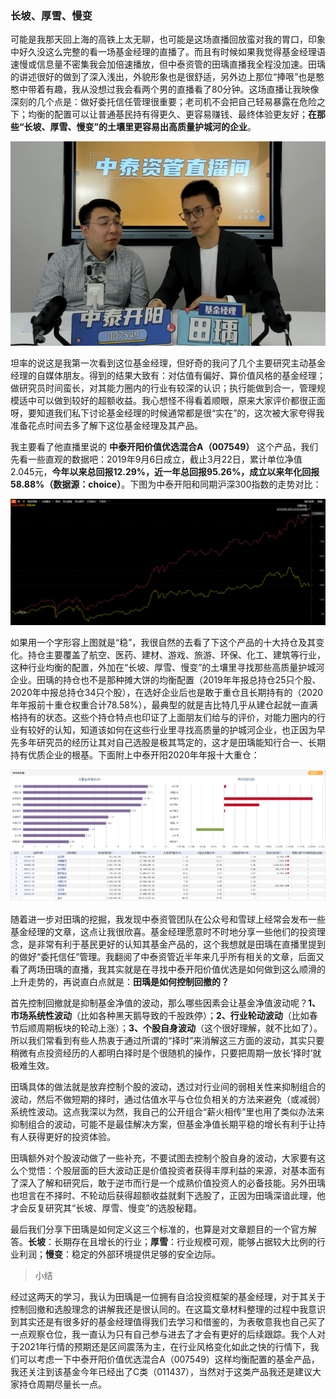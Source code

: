 ### 长坡、厚雪、慢变

可能是我那天回上海的高铁上太无聊，也可能是这场直播回放蛮对我的胃口，印象中好久没这么完整的看一场基金经理的直播了。而且有时候如果我觉得基金经理语速慢或信息量不密集我会加倍速播放，但中泰资管的田瑀直播我全程没加速。田瑀的讲述很好的做到了深入浅出，外貌形象也是很舒适，另外边上那位“捧哏”也是憨憨中带着有趣，我从没想过我会看两个男的直播看了80分钟。这场直播让我映像深刻的几个点是：做好委托信任管理很重要；老司机不会把自己轻易暴露在危险之下；均衡的配置可以让普通基民持有得更久、更容易赚钱、最终体验更友好；**在那些“长坡、厚雪、慢变”的土壤里更容易出高质量护城河的企业**。

![直播](../img/zt-ky-1.png)

坦率的说这是我第一次看到这位基金经理，但好奇的我问了几个主要研究主动基金经理的自媒体朋友。得到的结果大致有：对估值有偏好、算价值风格的基金经理；做研究员时间蛮长，对其能力圈内的行业有较深的认识；执行能做到合一，管理规模适中可以做到较好的超额收益。我心想怪不得看着顺眼，原来大家评价都很正面呀，要知道我们私下讨论基金经理的时候通常都是很“实在”的，这次被大家夸得我准备花点时间去多了解下这位基金经理及其产品。

我主要看了他直播里说的 **中泰开阳价值优选混合A（007549）** 这个产品，我们先看一些直观的数据吧：2019年9月6日成立，截止3月22日，累计单位净值2.045元，**今年以来总回报12.29%，近一年总回报95.26%，成立以来年化回报58.88%（数据源：choice）**。下图为中泰开阳和同期沪深300指数的走势对比：

![业绩](../img/zt-ky-2.png)

如果用一个字形容上图就是“稳”，我很自然的去看了下这个产品的十大持仓及其变化。持仓主要覆盖了航空、医药、建材、游戏、旅游、环保、化工、建筑等行业，这种行业均衡的配置，外加在“长坡、厚雪、慢变”的土壤里寻找那些高质量护城河企业。田瑀的持仓也不是那种摊大饼的均衡配置（2019年年报总持仓25只个股、2020年中报总持仓34只个股），在选好企业后也是敢于重仓且长期持有的（2020年年报前十重仓权重合计78.58%），最典型的就是吉比特几乎从建仓起就一直满格持有的状态。这些个持仓特点也印证了上面朋友们给与的评价，对能力圈内的行业有较好的认知，知道该如何在这些行业里寻找高质量的护城河企业，也正因为早先多年研究员的经历让其对自己选股是极其笃定的，这才是田瑀能知行合一、长期持有优质企业的根基。下面附上中泰开阳2020年年报十大重仓：

![重仓](../img/zt-ky-3.png)

随着进一步对田瑀的挖掘，我发现中泰资管团队在公众号和雪球上经常会发布一些基金经理的文章，这点让我很欣喜。基金经理愿意时不时地分享一些他们的投资理念，是非常有利于基民更好的认知其基金产品的，这个我想就是田瑀在直播里提到的做好“委托信任”管理。我翻阅了中泰资管近半年来几乎所有相关的文章，后面又看了两场田瑀的直播，我其实就是在寻找中泰开阳价值优选是如何做到这么顺滑的上升走势的，再说直白点就是：**田瑀是如何控制回撤的？**

首先控制回撤就是抑制基金净值的波动，那么哪些因素会让基金净值波动呢？**1、市场系统性波动**（比如各种黑天鹅导致的千股跌停）；**2、行业轮动波动**（比如春节后顺周期板块的轮动上涨）；**3、个股自身波动**（这个很好理解，就不比如了）。所以我们常看到有些人热衷于通过所谓的“择时”来消解这三方面的波动，其实只要稍微有点投资经历的人都明白择时是个很随机的操作，只要把周期一放长‘择时’就极难生效。

田瑀具体的做法就是放弃控制个股的波动，透过对行业间的弱相关性来抑制组合的波动，然后不做短期的择时，通过估值水平与仓位负相关的方法来避免（或减弱）系统性波动。这点我深以为然，我自己的公开组合“薪火相传”里也用了类似办法来抑制组合的波动，可能不是最佳解决方案，但基金净值长期平稳的增长有利于让持有人获得更好的投资体验。

田瑀额外对个股波动做了一些补充，不要试图去控制个股自身的波动，大家要有这么个觉悟：个股层面的巨大波动正是价值投资者获得丰厚利益的来源，对基本面有了深入了解和研究后，敢于逆市而行是一个成熟价值投资人的必备技能。另外田瑀也坦言在不择时、不轮动后获得超额收益就剩下选股了，正因为田瑀深谙此理，他才会反复研究其“长坡、厚雪、慢变”的选股秘籍。

最后我们分享下田瑀是如何定义这三个标准的，也算是对文章题目的一个官方解答。**长坡**：长期存在且增长的行业；**厚雪**：行业规模可观，能够占据较大比例的行业利润；**慢变**：稳定的外部环境提供足够的安全边际。

> 小结

经过这两天的学习，我认为田瑀是一位拥有自洽投资框架的基金经理，对于其关于控制回撤和选股理念的讲解我还是很认同的。在这篇文章材料整理的过程中我意识到其实还是有很多好的基金经理值得我们去学习和借鉴的，为表敬意我也自己买了一点观察仓位，我一直认为只有自己参与进去了才会有更好的后续跟踪。我个人对于2021年行情的预期还是区间震荡为主，在行业风格变化如此之快的行情下，我们可以考虑一下中泰开阳价值优选混合A（007549）这样均衡配置的基金产品，我还关注到该基金今年已经出了C类（011437），当然对于这类产品我还是建议大家持仓周期尽量长一点。